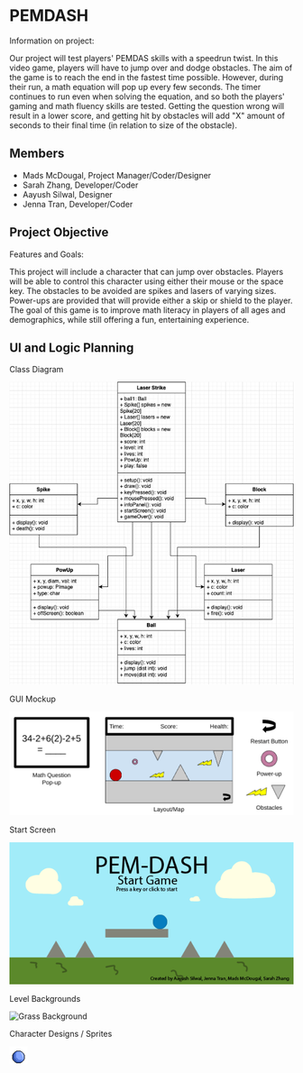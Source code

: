 # PEMDASH
Information on project:

Our project will test players' PEMDAS skills with a speedrun twist. In this video game, players will have to jump over and dodge obstacles. The aim of the game is to reach the end in the fastest time possible. However, during their run, a math equation will pop up every few seconds. The timer continues to run even when solving the equation, and so both the players' gaming and math fluency skills are tested. Getting the question wrong will result in a lower score, and getting hit by obstacles will add "X" amount of seconds to their final time (in relation to size of the obstacle).

## Members
* Mads McDougal, Project Manager/Coder/Designer
* Sarah Zhang, Developer/Coder
* Aayush Silwal, Designer
* Jenna Tran, Developer/Coder

## Project Objective
Features and Goals:

This project will include a character that can jump over obstacles. Players will be able to control this character using either their mouse or the space key. The obstacles to be avoided are spikes and lasers of varying sizes. Power-ups are provided that will provide either a skip or shield to the player. The goal of this game is to improve math literacy in players of all ages and demographics, while still offering a fun, entertaining experience.

## UI and Logic Planning
Class Diagram

![Class Diagram](https://github.com/olmpyia/GroupProject/blob/main/images/(SZ)LaserStrike.drawio.png?raw=true)

GUI Mockup

![GUI Mockups](https://github.com/olmpyia/GroupProject/blob/main/images/(JT)GUIMockup.png?raw=true)

Start Screen

![Start Screen](https://github.com/olmpyia/GroupProject/blob/main/images/(MM)startscreen.png?raw=true)

Level Backgrounds

![Grass Background]()

Character Designs / Sprites

![character sprites](https://github.com/olmpyia/GroupProject/blob/main/images/(MM)Ball.png?raw=true)
